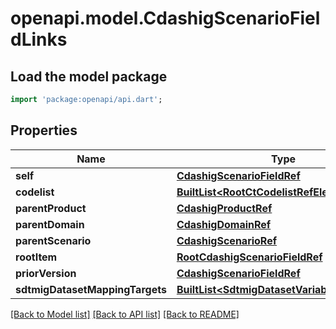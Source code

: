 # openapi.model.CdashigScenarioFieldLinks

## Load the model package
```dart
import 'package:openapi/api.dart';
```

## Properties
Name | Type | Description | Notes
------------ | ------------- | ------------- | -------------
**self** | [**CdashigScenarioFieldRef**](CdashigScenarioFieldRef.md) |  | [optional] 
**codelist** | [**BuiltList&lt;RootCtCodelistRefElement&gt;**](RootCtCodelistRefElement.md) |  | [optional] 
**parentProduct** | [**CdashigProductRef**](CdashigProductRef.md) |  | [optional] 
**parentDomain** | [**CdashigDomainRef**](CdashigDomainRef.md) |  | [optional] 
**parentScenario** | [**CdashigScenarioRef**](CdashigScenarioRef.md) |  | [optional] 
**rootItem** | [**RootCdashigScenarioFieldRef**](RootCdashigScenarioFieldRef.md) |  | [optional] 
**priorVersion** | [**CdashigScenarioFieldRef**](CdashigScenarioFieldRef.md) |  | [optional] 
**sdtmigDatasetMappingTargets** | [**BuiltList&lt;SdtmigDatasetVariableRefTarget&gt;**](SdtmigDatasetVariableRefTarget.md) |  | [optional] 

[[Back to Model list]](../README.md#documentation-for-models) [[Back to API list]](../README.md#documentation-for-api-endpoints) [[Back to README]](../README.md)


